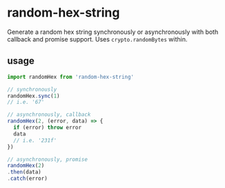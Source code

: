 # random-hex-string

Generate a random hex string synchronously or asynchronously with both callback and promise support. Uses `crypto.randomBytes` within.

## usage

```javascript
import randomHex from 'random-hex-string'

// synchronously
randomHex.sync(1)
// i.e. '67'

// asynchronously, callback
randomHex(2, (error, data) => {
  if (error) throw error
  data
  // i.e. '231f'
})

// asynchronously, promise
randomHex(2)
.then(data)
.catch(error)
```
